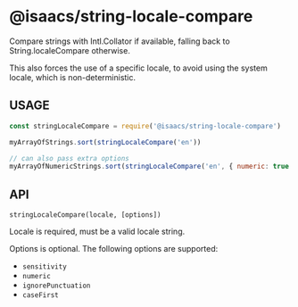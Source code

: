 # @isaacs/string-locale-compare

Compare strings with Intl.Collator if available, falling back to
String.localeCompare otherwise.

This also forces the use of a specific locale, to avoid using the system
locale, which is non-deterministic.

## USAGE

```js
const stringLocaleCompare = require('@isaacs/string-locale-compare')

myArrayOfStrings.sort(stringLocaleCompare('en'))

// can also pass extra options
myArrayOfNumericStrings.sort(stringLocaleCompare('en', { numeric: true }))
```

## API

`stringLocaleCompare(locale, [options])`

Locale is required, must be a valid locale string.

Options is optional.  The following options are supported:

* `sensitivity`
* `numeric`
* `ignorePunctuation`
* `caseFirst`
